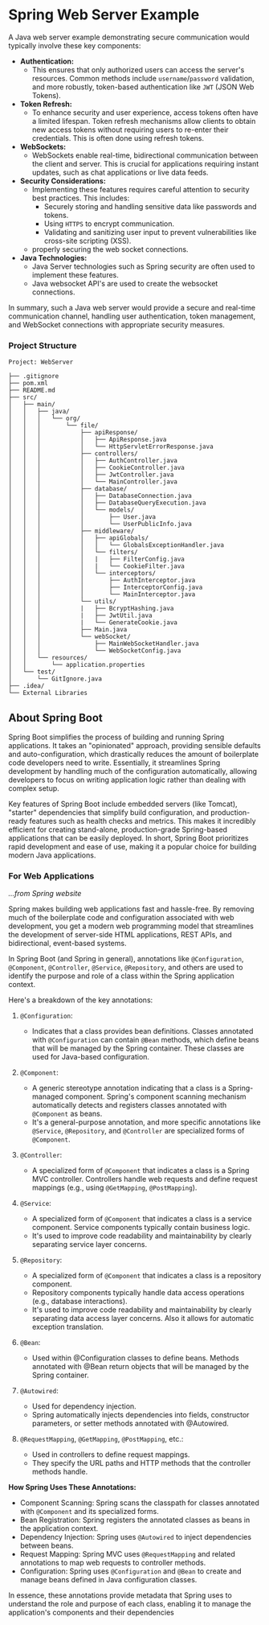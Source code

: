 # Spring Web Server Example

A Java web server example demonstrating secure communication would typically involve these key components:

- **Authentication:**
  - This ensures that only authorized users can access the server's resources. Common methods include `username`/`password` validation, and more robustly, token-based authentication like `JWT` (JSON Web Tokens).
- **Token Refresh:**
  - To enhance security and user experience, access tokens often have a limited lifespan. Token refresh mechanisms allow clients to obtain new access tokens without requiring users to re-enter their credentials. This is often done using refresh tokens.
- **WebSockets:**
  - WebSockets enable real-time, bidirectional communication between the client and server. This is crucial for applications requiring instant updates, such as chat applications or live data feeds.
- **Security Considerations:**
  - Implementing these features requires careful attention to security best practices. This includes:
    - Securely storing and handling sensitive data like passwords and tokens.
    - Using `HTTPS` to encrypt communication.
    - Validating and sanitizing user input to prevent vulnerabilities like cross-site scripting (XSS).
  - properly securing the web socket connections.
- **Java Technologies:**
  - Java Server technologies such as Spring security are often used to implement these features.
  - Java websocket API's are used to create the websocket connections.

In summary, such a Java web server would provide a secure and real-time communication channel, handling user authentication, token management, and WebSocket connections with appropriate security measures.

### Project Structure

```
Project: WebServer

├── .gitignore
├── pom.xml
├── README.md
├── src/
│   ├── main/
│   │   ├── java/
│   │   │   └── org/
│   │   │       └── file/
│   │   │           ├── apiResponse/
│   │   │           │   ├── ApiResponse.java
│   │   │           │   └── HttpServletErrorResponse.java
│   │   │           ├── controllers/
│   │   │           │   ├── AuthController.java
│   │   │           │   ├── CookieController.java
│   │   │           │   ├── JwtController.java
│   │   │           │   └── MainController.java
│   │   │           ├── database/
│   │   │           │   ├── DatabaseConnection.java
│   │   │           │   ├── DatabaseQueryExecution.java
│   │   │           │   └── models/
│   │   │           │       ├── User.java
│   │   │           │       └── UserPublicInfo.java
│   │   │           ├── middleware/
│   │   │           │   ├── apiGlobals/
│   │   │           │   │   └── GlobalsExceptionHandler.java
│   │   │           │   └── filters/
│   │   │           │   |   ├── FilterConfig.java
│   │   │           │   |   └── CookieFilter.java
│   │   │           │   └── interceptors/
│   │   │           │       ├── AuthInterceptor.java
│   │   │           │       ├── InterceptorConfig.java
│   │   │           │       └── MainInterceptor.java
│   │   │           └── utils/
│   │   │           |   ├── BcryptHashing.java
│   │   │           |   ├── JwtUtil.java
│   │   │           |   └── GenerateCookie.java
│   │   │           ├── Main.java
│   │   │           └── webSocket/
│   │   │               ├── MainWebSocketHandler.java
│   │   │               └── WebSocketConfig.java
│   │   └── resources/
│   │       └── application.properties
│   └── test/
│       └── GitIgnore.java
├── .idea/
└── External Libraries
```

## About Spring Boot

Spring Boot simplifies the process of building and running Spring applications. It takes an "opinionated" approach, providing sensible defaults and auto-configuration, which drastically reduces the amount of boilerplate code developers need to write. Essentially, it streamlines Spring development by handling much of the configuration automatically, allowing developers to focus on writing application logic rather than dealing with complex setup.

Key features of Spring Boot include embedded servers (like Tomcat), "starter" dependencies that simplify build configuration, and production-ready features such as health checks and metrics. This makes it incredibly efficient for creating stand-alone, production-grade Spring-based applications that can be easily deployed. In short, Spring Boot prioritizes rapid development and ease of use, making it a popular choice for building modern Java applications.

### For Web Applications

_...from Spring website_

Spring makes building web applications fast and hassle-free. By removing much of the boilerplate code and configuration associated with web development, you get a modern web programming model that streamlines the development of server-side HTML applications, REST APIs, and bidirectional, event-based systems.

In Spring Boot (and Spring in general), annotations like `@Configuration`, `@Component`, `@Controller`, `@Service`, `@Repository`, and others are used to identify the purpose and role of a class within the Spring application context.

Here's a breakdown of the key annotations:

1. `@Configuration`:

   - Indicates that a class provides bean definitions.
     Classes annotated with `@Configuration` can contain `@Bean` methods, which define beans that will be managed by the Spring container.
     These classes are used for Java-based configuration.

1. `@Component`:

   - A generic stereotype annotation indicating that a class is a Spring-managed component.
     Spring's component scanning mechanism automatically detects and registers classes annotated with `@Component` as beans.
   - It's a general-purpose annotation, and more specific annotations like `@Service`, `@Repository`, and `@Controller` are specialized forms of `@Component`.

1. `@Controller`:

   - A specialized form of `@Component` that indicates a class is a Spring MVC controller.
     Controllers handle web requests and define request mappings (e.g., using `@GetMapping`, `@PostMapping`).

1. `@Service`:

   - A specialized form of `@Component` that indicates a class is a service component.
     Service components typically contain business logic.
   - It's used to improve code readability and maintainability by clearly separating service layer concerns.

1. `@Repository`:

   - A specialized form of `@Component` that indicates a class is a repository component.
   - Repository components typically handle data access operations (e.g., database interactions).
   - It's used to improve code readability and maintainability by clearly separating data access layer concerns. Also it allows for automatic exception translation.

1. `@Bean`:

   - Used within @Configuration classes to define beans.
     Methods annotated with @Bean return objects that will be managed by the Spring container.

1. `@Autowired`:

   - Used for dependency injection.
   - Spring automatically injects dependencies into fields, constructor parameters, or setter methods annotated with @Autowired.

1. `@RequestMapping`, `@GetMapping`, `@PostMapping`, etc.:

   - Used in controllers to define request mappings.
   - They specify the URL paths and HTTP methods that the controller methods handle.

**How Spring Uses These Annotations:**

- Component Scanning: Spring scans the classpath for classes annotated with `@Component` and its specialized forms.
- Bean Registration: Spring registers the annotated classes as beans in the application context.
- Dependency Injection: Spring uses `@Autowired` to inject dependencies between beans.
- Request Mapping: Spring MVC uses `@RequestMapping` and related annotations to map web requests to controller methods.
- Configuration: Spring uses `@Configuration` and `@Bean` to create and manage beans defined in Java configuration classes.

In essence, these annotations provide metadata that Spring uses to understand the role and purpose of each class, enabling it to manage the application's components and their dependencies
